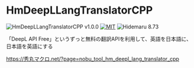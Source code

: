 # HmDeepLLangTranslatorCPP

![HmDeepLLangTranslatorCPP v1.0.0](https://img.shields.io/badge/HmDeepLLangTranslatorCPP-v1.0.0-6479ff.svg)
[![MIT](https://img.shields.io/badge/license-MIT-blue.svg?style=flat)](LICENSE)
![Hidemaru 8.73](https://img.shields.io/badge/Hidemaru-v8.73-6479ff.svg)

「DeepL API Free」というずっと無料の翻訳APIを利用して、英語を日本語に、日本語を英語にする

https://秀丸マクロ.net/?page=nobu_tool_hm_deepl_lang_translator_cpp